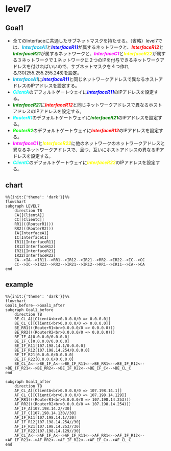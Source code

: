 # level7

## Goal1
* 全てのInterfaceに共通したサブネットマスクを持たせる。（省略）level7では、<font color="skayblue">***InterfaceA1***</font>と<font color="blue">***InterfaceR11***</font>が属するネットワークと、<font color="red">***InterfaceR12***</font>と<font color="green">***InterfaceR21***</font>が属するネットワークと、<font color="#FF00FF">***InterfaceC1***</font>と<font color="yellow">***InterfaceR22***</font>が属する３ネットワークで１ネットワークに２つのIPを付与できるネットワークアドレスを付ければいいので、サブネットマスクを４つ作れる/30(255.255.255.248)を設定。
* <font color="skayblue">***InterfaceA1***</font>に<font color="blue">***InterfaceR11***</font>と同じネットワークアドレスで異なるホストアドレスのIPアドレスを設定する。
* <font color="#00FFFF">***ClientA***</font>のデフォルトゲートウェイに<font color="blue">***InterfaceR11***</font>のIPアドレスを設定する。
* <font color="green">***InterfaceR21***</font>に<font color="red">***InterfaceR12***</font>と同じネットワークアドレスで異なるホストアドレスのIPアドレスを設定する。
* <font color="#00FFFF">***RouterR1***</font>のデフォルトゲートウェイに<font color="green">***InterfaceR21***</font>のIPアドレスを設定する。
* <font color="#0FFF0F">***RouterR2***</font>のデフォルトゲートウェイに<font color="red">***InterfaceR12***</font>のIPアドレスを設定する。
* <font color="#FF00FF">***InterfaceC1***</font>と<font color="yellow">***InterfaceR22***</font>に他のネットワークのネットワークアドレスと異なるネットワークアドレスで、且つ、互いにホストアドレスの異なるIPアドレスを設定する。
* <font color="#0FFFF0">***ClientC***</font>のデフォルトゲートウェイに<font color="yellow">***InterfaceR22***</font>のIPアドレスを設定する。


## chart
```mermaid
%%{init:{'theme': 'dark'}}%%
flowchart
subgraph LEVEL7
    direction TB
    CA[[ClientA]]
    CC[[ClientC]]
    RR1(((RouterR1)))
    RR2(((RouterR2)))
    IA[InterfaceA1]
    IC[InterfaceC1]
    IR11[InterfaceR11]
    IR12[InterfaceR12]
    IR21[InterfaceR21]
    IR22[InterfaceR22]
    CA-->IA-->IR11-->RR1-->IR12-->IR21-->RR2-->IR22-->IC-->CC
    CC-->IC-->IR22-->RR2-->IR21-->IR12-->RR1-->IR11-->IA-->CA
end
```

## example
```mermaid
%%{init:{'theme': 'dark'}}%%
flowchart
Goal1_before-->Goal1_after
subgraph Goal1_before
    direction TB
    BE_CL_A[[ClientA<br>0.0.0.0/0 => 0.0.0.0]]
    BE_CL_C[[ClientC<br>0.0.0.0/0 => 0.0.0.0]]
    BE_RR1(((RouterR1<br>0.0.0.0/0 => 0.0.0.0)))
    BE_RR2(((RouterR2<br>0.0.0.0/0 => 0.0.0.0)))
    BE_IF_A[0.0.0.0/0.0.0.0]
    BE_IF_C[0.0.0.0/0.0.0.0]
    BE_IF_R11[107.198.14.1/0.0.0.0]
    BE_IF_R12[107.198.14.254/0.0.0.0]
    BE_IF_R21[0.0.0.0/0.0.0.0]
    BE_IF_R22[0.0.0.0/0.0.0.0]
    BE_CL_A<-->BE_IF_A<-->BE_IF_R11<-->BE_RR1<-->BE_IF_R12<-->BE_IF_R21<-->BE_RR2<-->BE_IF_R22<-->BE_IF_C<-->BE_CL_C
end

subgraph Goal1_after
    direction TB
    AF_CL_A[[ClientA<br>0.0.0.0/0 => 107.198.14.1]]
    AF_CL_C[[ClientC<br>0.0.0.0/0 => 107.198.14.129]]
    AF_RR1(((RouterR1<br>0.0.0.0/0 => 107.198.14.253)))
    AF_RR2(((RouterR2<br>0.0.0.0/0 => 107.198.14.254)))
    AF_IF_A[107.198.14.2//30]
    AF_IF_C[107.198.14.130//30]
    AF_IF_R11[107.198.14.1//30]
    AF_IF_R12[107.198.14.254//30]
    AF_IF_R21[107.198.14.253//30]
    AF_IF_R22[107.198.14.129//30]
    AF_CL_A<-->AF_IF_A<-->AF_IF_R11<-->AF_RR1<-->AF_IF_R12<-->AF_IF_R21<-->AF_RR2<-->AF_IF_R22<-->AF_IF_C<-->AF_CL_C
end
```
